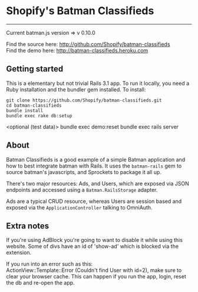# Shopify's Batman Classifieds #

---
Current batman.js version =>  v 0.10.0

Find the source here: http://github.com/Shopify/batman-classifieds  
Find the demo here: http://batman-classifieds.heroku.com

## Getting started ##

This is a elementary but not trivial Rails 3.1 app. To run it locally, you need a Ruby installation and the bundler gem installed. To install:

    git clone https://github.com/Shopify/batman-classifieds.git
    cd batman-classifieds
    bundle install
    bundle exec rake db:setup
  <optional (test data)> bundle exec demo:reset
    bundle exec rails server

## About  ##

Batman Classifieds is a good example of a simple Batman application and how to best integrate batman with Rails. It uses the `batman-rails` gem to source batman's javascripts, and Sprockets to package it all up. 

There's two major resources: Ads, and Users, which are exposed via JSON endpoints
and accessed using a `Batman.RailsStorage` adapter. 

Ads are a typical CRUD resource, whereas Users are session based and exposed via the
`ApplicationController` talking to OmniAuth.


## Extra notes ##

If you're using AdBlock you're going to want to disable it while using this website. Some of divs have an id of 'show-ad' which is blocked via the extension.

If you run into an error such as this:  
ActionView::Template::Error (Couldn't find User with id=2), make sure to clear your browser cache. This can happen if you run the app, login, reset the db and re-open the app.